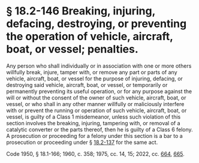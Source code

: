 # § 18.2-146 Breaking, injuring, defacing, destroying, or preventing the operation of vehicle, aircraft, boat, or vessel; penalties.

<p>Any person who shall individually or in association with one or more others willfully break, injure, tamper with, or remove any part or parts of any vehicle, aircraft, boat, or vessel for the purpose of injuring, defacing, or destroying said vehicle, aircraft, boat, or vessel, or temporarily or permanently preventing its useful operation, or for any purpose against the will or without the consent of the owner of such vehicle, aircraft, boat, or vessel, or who shall in any other manner willfully or maliciously interfere with or prevent the running or operation of such vehicle, aircraft, boat, or vessel, is guilty of a Class 1 misdemeanor, unless such violation of this section involves the breaking, injuring, tampering with, or removal of a catalytic converter or the parts thereof, then he is guilty of a Class 6 felony. A prosecution or proceeding for a felony under this section is a bar to a prosecution or proceeding under § <a href='/vacode/18.2-137/'>18.2-137</a> for the same act.</p><p>Code 1950, § 18.1-166; 1960, c. 358; 1975, cc. 14, 15; 2022, cc. <a href='http://lis.virginia.gov/cgi-bin/legp604.exe?221+ful+CHAP0664'>664</a>, <a href='http://lis.virginia.gov/cgi-bin/legp604.exe?221+ful+CHAP0665'>665</a>.</p>